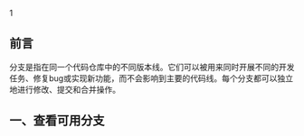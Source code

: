 1
## 前言
分支是指在同一个代码仓库中的不同版本线。它们可以被用来同时开展不同的开发任务、修复bug或实现新功能，而不会影响到主要的代码线。每个分支都可以独立地进行修改、提交和合并操作。
## 一、查看可用分支
